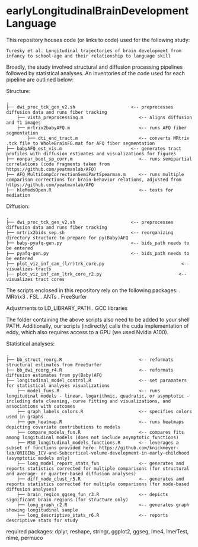 # earlyLongitudinalBrainDevelopmentLanguage

This repository houses code (or links to code) used for the following study:

    Turesky et al. Longitudinal trajectories of brain development from infancy to school-age and their relationship to language skill

Broadly, the study involved structural and diffusion processing pipelines followed by statistical analyses. An inventories of the code used for each pipeline are outlined below:

Structure:


    .
    ├── dwi_proc_tck_gen_v2.sh                     <-- preprocesses diffusion data and runs fiber tracking
        ├── vista_preprocessing.m                     <-- aligns diffusion and T1 images
        ├── mrtrix2babyAFQ.m                          <-- runs AFQ fiber segmentation
            ├── dti_end_tract.m                       <-- converts MRtrix .tck file to WholeBrainFG.mat for AFQ fiber segmentation
    ├── babyAFQ_est_vis.m                          <-- generates tract profiles with diffusion estimates and visualizations for figures
    ├── nonpar_boot_sp_corr.m                         <-- runs semipartial correlations (code fragments taken from https://github.com/yeatmanlab/AFQ) 
    ├── AFQ_MultiCompCorrectionSemiPartSpearman.m     <-- runs multiple comparison corrections for brain-behavior relations, adjusted from https://github.com/yeatmanlab/AFQ
    ├── hleMedsOpen.R                                 <-- tests for mediation






Diffusion:

    .
    ├── dwi_proc_tck_gen_v2.sh                     <-- preprocesses diffusion data and runs fiber tracking
    ├── mrtrix2bids_sep.sh                         <-- reorganizing directory structure to prepare for py(Baby)AFQ
    ├── baby-pyafq-gen.py                          <-- bids_path needs to be entered 
    ├── pyafq-gen.py                               <-- bids_path needs to be entered 
    ├── plot_viz_inf_cam_(l/r)trk_core.py                             <-- visualizes tracts 
    ├── plot_viz_inf_cam_ltrk_core_r2.py                             <-- visualizes tract cores 




The scripts enclosed in this repository rely on the following packages:
. MRtrix3
. FSL
. ANTs
. FreeSurfer

Adjustments to LD_LIBRARY_PATH
. GCC libraries

The folder containing the above scripts also need to be added to your shell PATH. Additionally, our scripts (indirectly) calls the cuda implementation of eddy, which also requires access to a GPU (we used Nvidia A100).


Statistical analyses:

    .
    ├── bb_struct_reorg.R                             <-- reformats structural estimates from FreeSurfer 
    ├── bb_dwi_reorg_r4.R                             <-- reformats diffusion estimates from py(Baby)AFQ
    ├── longitudinal_model_control.R                  <-- set paramaters for statistical analyses visualizations
        ├── model_funs.R                              <-- runs longitudinal models - linear, logarithmic, quadratic, or asymptotic - including data cleaning, curve fitting and visualizations, and associations with outcomes
        ├── graph_labels_colors.R                     <-- specifies colors used in graphs
        ├── gen_heatmap.R                             <-- runs heatmaps depicting covariate contributions to models
        ├── compare_models_fun.R                      <-- compares fits among longitudinal models (does not include asymptotic functions)
        ├── MSU_longitudinal_models_functions.R       <-- leverages a subset of functions provided here: https://github.com/knickmeyer-lab/ORIGINs_ICV-and-Subcortical-volume-development-in-early-childhood (asymptotic models only)
        ├── long_model_report_stats_fun               <-- generates and reports statistics corrected for multiple comparisons (for structural and average- or quarter-based diffusion analyses)  
        ├── diff_node_clust_r5.R                      <-- generates and reports statistics corrected for multiple comparisons (for node-based diffusion analyses)
        ├── brain_region_ggseg_fun_r3.R               <-- depicts significant brain regions (for structure only)
        ├── long_graph_r2.R                           <-- generates graph showing longitudinal sample
        ├── long_descriptive_stats_r6.R               <-- reports descriptive stats for study


required packages: dplyr, reshape, stringr, ggplot2, ggseg, lme4, lmerTest, nlme, permuco





